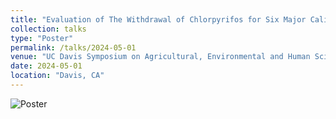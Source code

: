 ```yaml
---
title: "Evaluation of The Withdrawal of Chlorpyrifos for Six Major California Commodities: A Retrospective Analysis"
collection: talks
type: "Poster"
permalink: /talks/2024-05-01
venue: "UC Davis Symposium on Agricultural, Environmental and Human Sciences"
date: 2024-05-01
location: "Davis, CA"
---
```


![Poster](https://sraburn.github.io/images/Chlorpyrifos_Poster-1.jpg?raw=true)
